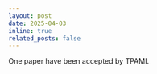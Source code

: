 ```yaml
---
layout: post
date: 2025-04-03
inline: true
related_posts: false
---
```


One paper have been accepted by TPAMI.
